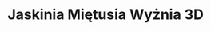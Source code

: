 # Jaskinia Miętusia Wyżnia 3D

<body onload="onload();" >

<script type="text/javascript" >

document.addEventListener('keydown', (e) => {
  e.stopPropagation();
});


function onload () {

	const viewer = new CV2.CaveViewer( "scene", {
	view: {
			shadingMode: CV2.SHADING_SURVEY,			
			box: false,
			HUD: true,
			walls: false,			
			linewidth: 0.2,
			entrances: false,
			entrance_dots: true,			
		}		
	} 
	);

	const ui = new CV2.CaveViewUI( viewer );

	ui.loadCave("../3d_files/mietusia_wyznia.3d" );	

}
</script>


<div style="padding: 20px">
	<div id="scene"></div>
</div>


</body>